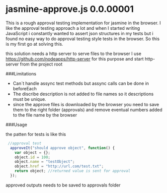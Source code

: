 jasmine-approve.js 0.0.00001
==================


This is a rough approval testing implementation for jasmine in the browser. I like the approval testing approach a lot
and when I started writing JavaScript i constantly wanted to assert json structures in my tests but i found no easy way to do approval testing style tests in the browser. So this is my first go at solving this. 

this solution needs a http server to serve files to the browser I use 
https://github.com/nodeapps/http-server for this purpose 
and start http-server from the project root


###Limitations
* Can´t handle assync test methods but assync calls can be done in beforeEach
* The discribe description is not added to file names so it descriptions must be unique.
* since the approve files is downloaded by the browser you need to save them to the right folder (approvals) and remove eventual numbers added to the file name by the browser

###Usage

the patten for tests is like this
```javascript
 //approval test
  approveIt("should approve object", function() {
    var object = {};
    object.id = 100;
    object.name = "testObject";
    object.href = "http://url.com/test.txt";
    return object; //returned value is sent for approval
  });
 ```
approved outputs needs to be saved to approvals folder
